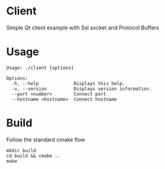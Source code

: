 # Client 
Simple Qt client example with Ssl socket and Protocol Buffers

# Usage
```
Usage: ./client [options]

Options:
  -h, --help             Displays this help.
  -v, --version          Displays version information.
  --port <number>        Connect port
  --hostname <hostname>  Connect hostname
```

# Build
Follow the standard cmake flow
```
mkdir build
cd build && cmake ..
make
```

